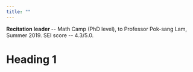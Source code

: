 ```yaml
---
title: ""
---
```


<b> Recitation leader </b> -- Math Camp (PhD level), to Professor Pok-sang Lam, Summer 2019. SEI score -- 4.3/5.0.

Heading 1
======
